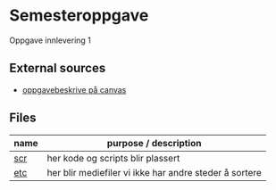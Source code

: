 # Semesteroppgave

Oppgave innlevering 1

## External sources

- [oppgavebeskrive på canvas](https://hvl.instructure.com/courses/31516/assignments/94528)

## Files

| name                                                                        | purpose / description                                           |
| --------------------------------------------------------------------------- | --------------------------------------------------------------- |
| [scr](/src/)                                                                | her kode og scripts blir plassert                               |
| [etc](/etc/)                                                                | her blir mediefiler vi ikke har andre steder å sortere          |